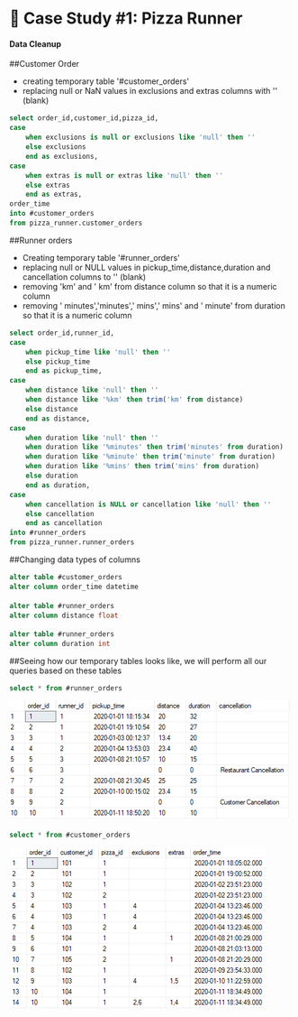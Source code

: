 # :pizza: Case Study #1: Pizza Runner

#### Data Cleanup

##Customer Order

- creating temporary table '#customer_orders'
- replacing null or NaN values in exclusions and extras columns with '' (blank)

````sql
select order_id,customer_id,pizza_id,
case
	when exclusions is null or exclusions like 'null' then ''
	else exclusions
	end as exclusions,
case
	when extras is null or extras like 'null' then ''
	else extras
	end as extras,
order_time
into #customer_orders
from pizza_runner.customer_orders
````

##Runner orders

- Creating temporary table '#runner_orders'
- replacing null or NULL values in pickup_time,distance,duration and cancellation columns to '' (blank)
- removing 'km' and ' km' from distance column so that it is a numeric column
- removing ' minutes','minutes',' mins',' mins' and ' minute' from duration so that it is a numeric column

````sql
select order_id,runner_id,
case
	when pickup_time like 'null' then ''
	else pickup_time
	end as pickup_time,
case
	when distance like 'null' then ''
	when distance like '%km' then trim('km' from distance)
	else distance
	end as distance,
case
	when duration like 'null' then ''
	when duration like '%minutes' then trim('minutes' from duration)
	when duration like '%minute' then trim('minute' from duration)
	when duration like '%mins' then trim('mins' from duration)
	else duration
	end as duration,
case
	when cancellation is NULL or cancellation like 'null' then ''
	else cancellation
	end as cancellation
into #runner_orders
from pizza_runner.runner_orders
````

##Changing data types of columns

````sql
alter table #customer_orders
alter column order_time datetime

alter table #runner_orders
alter column distance float

alter table #runner_orders
alter column duration int
````

##Seeing how our temporary tables looks like, we will perform all our queries based on these tables
````sql
select * from #runner_orders
````

![image](https://github.com/IshaBhardwaj15/8-Week-SQL-Challenge/blob/main/Case%20Study%20%232-Pizza%20Runner/Screenshot%20(1).png)

````sql
select * from #customer_orders
````
![image](https://github.com/IshaBhardwaj15/8-Week-SQL-Challenge/blob/main/Case%20Study%20%232-Pizza%20Runner/Screenshot%20(2).png)
